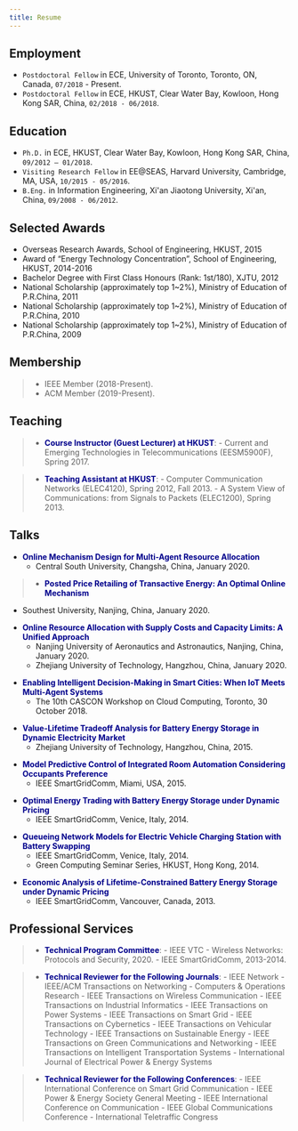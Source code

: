 ```yaml
---
title: Resume
---
```


## Employment
>
- `Postdoctoral Fellow` in ECE, University of Toronto, Toronto, ON, Canada, `07/2018` - Present.
- `Postdoctoral Fellow` in ECE, HKUST, Clear Water Bay, Kowloon, Hong Kong SAR, China, `02/2018 - 06/2018`.

## Education
>
- `Ph.D.` in ECE, HKUST, Clear Water Bay, Kowloon, Hong Kong SAR, China, `09/2012 – 01/2018`.
- `Visiting Research Fellow` in EE@SEAS, Harvard University, Cambridge, MA, USA, `10/2015 - 05/2016`.
- `B.Eng.` in Information Engineering, Xi'an Jiaotong University, Xi'an, China, `09/2008 - 06/2012`.

## Selected Awards
>
- Overseas Research Awards, School of Engineering, HKUST, 2015
- Award of “Energy Technology Concentration”, School of Engineering, HKUST, 2014-2016
- Bachelor Degree with First Class Honours (Rank: 1st/180), XJTU, 2012
- National Scholarship (approximately top 1~2%), Ministry of Education of P.R.China, 2011
- National Scholarship (approximately top 1~2%), Ministry of Education of P.R.China, 2010
- National Scholarship (approximately top 1~2%), Ministry of Education of P.R.China, 2009

## Membership 

> - IEEE Member (2018-Present).
> - ACM Member (2019-Present).

## Teaching

> - <span style="color:darkblue">**Course Instructor (Guest Lecturer) at HKUST**</span>:
    - Current and Emerging Technologies in Telecommunications (EESM5900F), Spring 2017.

> - <span style="color:darkblue">**Teaching Assistant at HKUST**</span>:
    - Computer Communication Networks (ELEC4120), Spring 2012, Fall 2013.
    - A System View of Communications: from Signals to Packets (ELEC1200), Spring 2013.

## Talks

>
- <span style="color:darkblue">**Online Mechanism Design for Multi-Agent Resource Allocation**</span>
  - Central South University, Changsha, China, January 2020.

> - <span style="color:darkblue">**Posted Price Retailing of Transactive Energy: An Optimal Online Mechanism**</span>
  - Southest University, Nanjing, China, January 2020. 

>
- <span style="color:darkblue">**Online Resource Allocation with Supply Costs and Capacity Limits: A Unified Approach**</span>
  - Nanjing University of Aeronautics and Astronautics, Nanjing, China, January 2020. 
  - Zhejiang University of Technology, Hangzhou, China, January 2020.  
>
- <span style="color:darkblue">**Enabling Intelligent Decision-Making in Smart Cities: When IoT Meets Multi-Agent Systems**</span>
  - The 10th CASCON Workshop on Cloud Computing, Toronto, 30 October 2018.
>
- <span style="color:darkblue">**Value-Lifetime Tradeoff Analysis for Battery Energy Storage in Dynamic Electricity Market**</span> 
  - Zhejiang University of Technology, Hangzhou, China, 2015.
>
- <span style="color:darkblue">**Model Predictive Control of Integrated Room Automation Considering Occupants Preference**</span>
  - IEEE SmartGridComm, Miami, USA, 2015.
>
- <span style="color:darkblue">**Optimal Energy Trading with Battery Energy Storage under Dynamic Pricing**</span>
  - IEEE SmartGridComm, Venice, Italy, 2014.
>
- <span style="color:darkblue">**Queueing Network Models for Electric Vehicle Charging Station with Battery Swapping**</span>
  - IEEE SmartGridComm, Venice, Italy, 2014.
  - Green Computing Seminar Series, HKUST, Hong Kong, 2014.
>
- <span style="color:darkblue">**Economic Analysis of Lifetime-Constrained Battery Energy Storage under Dynamic Pricing**</span>
  - IEEE SmartGridComm, Vancouver, Canada, 2013.


## Professional Services

> - <span style="color:darkblue">**Technical Program Committee**</span>:
    - IEEE VTC - Wireless Networks: Protocols and Security, 2020.
    - IEEE SmartGridComm, 2013-2014.

> - <span style="color:darkblue">**Technical Reviewer for the Following Journals**</span>:
    - IEEE Network
    - IEEE/ACM Transactions on Networking
    - Computers & Operations Research
    - IEEE Transactions on Wireless Communication
    - IEEE Transactions on Industrial Informatics
    - IEEE Transactions on Power Systems
    - IEEE Transactions on Smart Grid
    - IEEE Transactions on Cybernetics
    - IEEE Transactions on Vehicular Technology
    - IEEE Transactions on Sustainable Energy
    - IEEE Transactions on Green Communications and Networking
    - IEEE Transactions on Intelligent Transportation Systems
    - International Journal of Electrical Power & Energy Systems

> - <span style="color:darkblue">**Technical Reviewer for the Following Conferences**</span>:
    - IEEE International Conference on Smart Grid Communication
    - IEEE Power & Energy Society General Meeting
    - IEEE International Conference on Communication
    - IEEE Global Communications Conference
    - International Teletraffic Congress